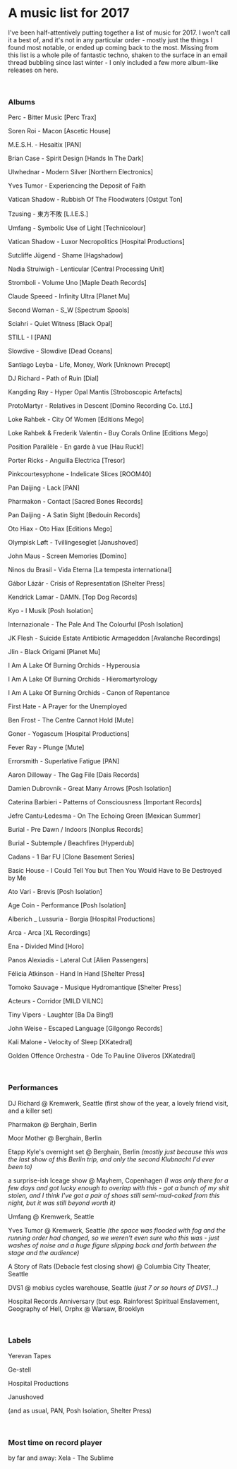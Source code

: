 A music list for 2017
=====================

I've been half-attentively putting together a list of music for 2017. I won't
call it a best of, and it's not in any particular order - mostly just the things
I found most notable, or ended up coming back to the most. Missing from this
list is a whole pile of fantastic techno, shaken to the surface in an email
thread bubbling since last winter - I only included a few more album-like
releases on here.

 

### Albums

Perc - Bitter Music [Perc Trax]

Soren Roi - Macon [Ascetic House]

M.E.S.H. - Hesaitix [PAN]

Brian Case - Spirit Design [Hands In The Dark]

Ulwhednar - Modern Silver [Northern Electronics]

Yves Tumor - Experiencing the Deposit of Faith

Vatican Shadow - Rubbish Of The Floodwaters [Ostgut Ton]

Tzusing - 東方不敗 [L.I.E.S.]

Umfang - Symbolic Use of Light [Technicolour]

Vatican Shadow - Luxor Necropolitics [Hospital Productions]

Sutcliffe Jügend - Shame [Hagshadow]

Nadia Struiwigh - Lenticular [Central Processing Unit]

Stromboli - Volume Uno [Maple Death Records]

Claude Speeed - Infinity Ultra [Planet Mu]

Second Woman - S_W [Spectrum Spools]

Sciahri - Quiet Witness [Black Opal]

STILL - I [PAN]

Slowdive - Slowdive [Dead Oceans]

Santiago Leyba - Life, Money, Work [Unknown Precept]

DJ Richard - Path of Ruin [Dial]

Kangding Ray - Hyper Opal Mantis [Stroboscopic Artefacts]

ProtoMartyr - Relatives in Descent [Domino Recording Co. Ltd.]

Loke Rahbek - City Of Women [Editions Mego]

Loke Rahbek & Frederik Valentin - Buy Corals Online [Editions Mego]

Position Parallèle - En garde à vue [Hau Ruck!]

Porter Ricks - Anguilla Electrica [Tresor]

Pinkcourtesyphone - Indelicate Slices [ROOM40]

Pan Daijing - Lack [PAN]

Pharmakon - Contact [Sacred Bones Records]

Pan Daijing - A Satin Sight [Bedouin Records]

Oto Hiax - Oto Hiax [Editions Mego]

Olympisk Løft - Tvillingeseglet [Janushoved]

John Maus - Screen Memories [Domino]

Ninos du Brasil - Vida Eterna [La tempesta international]

Gábor Lázár - Crisis of Representation [Shelter Press]

Kendrick Lamar - DAMN. [Top Dog Records]

Kyo - I Musik [Posh Isolation]

Internazionale - The Pale And The Colourful [Posh Isolation]

JK Flesh - Suicide Estate Antibiotic Armageddon [Avalanche Recordings]

Jlin - Black Origami [Planet Mu]

I Am A Lake Of Burning Orchids - Hyperousia

I Am A Lake Of Burning Orchids - Hieromartyrology

I Am A Lake Of Burning Orchids - Canon of Repentance

First Hate - A Prayer for the Unemployed

Ben Frost - The Centre Cannot Hold [Mute]

Goner - Yogascum [Hospital Productions]

Fever Ray - Plunge [Mute]

Errorsmith - Superlative Fatigue [PAN]

Aaron Dilloway - The Gag File [Dais Records]

Damien Dubrovnik - Great Many Arrows [Posh Isolation]

Caterina Barbieri - Patterns of Consciousness [Important Records]

Jefre Cantu‐Ledesma - On The Echoing Green [Mexican Summer]

Burial - Pre Dawn / Indoors [Nonplus Records]

Burial - Subtemple / Beachfires [Hyperdub]

Cadans - 1 Bar FU [Clone Basement Series]

Basic House - I Could Tell You but Then You Would Have to Be Destroyed by Me

Ato Vari - Brevis [Posh Isolation]

Age Coin - Performance [Posh Isolation]

Alberich \_ Lussuria - Borgia [Hospital Productions]

Arca - Arca [XL Recordings]

Ena - Divided Mind [Horo]

Panos Alexiadis - Lateral Cut [Alien Passengers]

Félicia Atkinson - Hand In Hand [Shelter Press]

Tomoko Sauvage - Musique Hydromantique [Shelter Press]

Acteurs - Corridor [MILD VILNC]

Tiny Vipers - Laughter [Ba Da Bing!]

John Weise - Escaped Language [Gilgongo Records]

Kali Malone - Velocity of Sleep [XKatedral]

Golden Offence Orchestra - Ode To Pauline Oliveros  [XKatedral]

 

### Performances

DJ Richard \@ Kremwerk, Seattle (first show of the year, a lovely friend visit,
and a killer set)

Pharmakon \@ Berghain, Berlin

Moor Mother \@ Berghain, Berlin

Etapp Kyle's overnight set \@ Berghain, Berlin *(mostly just because this was
the last show of this Berlin trip, and only the second Klubnacht I'd ever been
to)*

a surprise-ish Iceage show \@ Mayhem, Copenhagen *(I was only there for a few
days and got lucky enough to overlap with this - got a bunch of my shit stolen,
and I think I've got a pair of shoes still semi-mud-caked from this night, but
it was still beyond worth it)*

Umfang \@ Kremwerk, Seattle

Yves Tumor \@ Kremwerk, Seattle *(the space was flooded with fog and the running
order had changed, so we weren't even sure who this was - just washes of noise
and a huge figure slipping back and forth between the stage and the audience)*

A Story of Rats (Debacle fest closing show) \@ Columbia City Theater, Seattle

DVS1 \@ mobius cycles warehouse, Seattle *(just 7 or so hours of DVS1...)*

Hospital Records Anniversary (but esp. Rainforest Spiritual Enslavement,
Geography of Hell, Orphx \@ Warsaw, Brooklyn

 

### Labels

Yerevan Tapes

Ge-stell

Hospital Productions

Janushoved

(and as usual, PAN, Posh Isolation, Shelter Press)

 

### Most time on record player

by far and away: Xela - The Sublime
